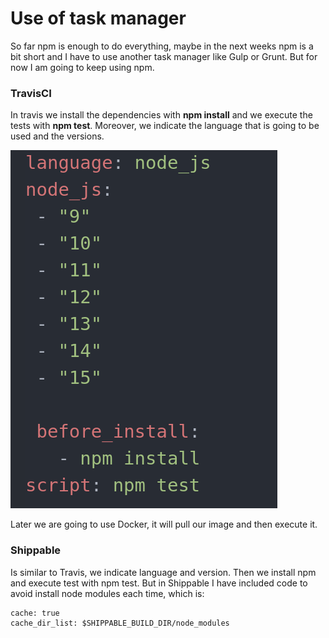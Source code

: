# Use of task manager

So far npm is enough to do everything, maybe in the next weeks npm is a bit short and I have to use another task manager like Gulp or Grunt.
But for now I am going to keep using npm.

### TravisCI

In travis we install the dependencies with **npm install** and we execute the tests with **npm test**. Moreover, we indicate the language that is going to be used and the versions.

![](img/travis1.png)

Later we are going to use Docker, it will pull our image and then execute it.

### Shippable

Is similar to Travis, we indicate language and version. Then we install npm and execute test with npm test. But in Shippable I have included code to avoid install node modules each time, which is:

~~~
cache: true
cache_dir_list: $SHIPPABLE_BUILD_DIR/node_modules
~~~
